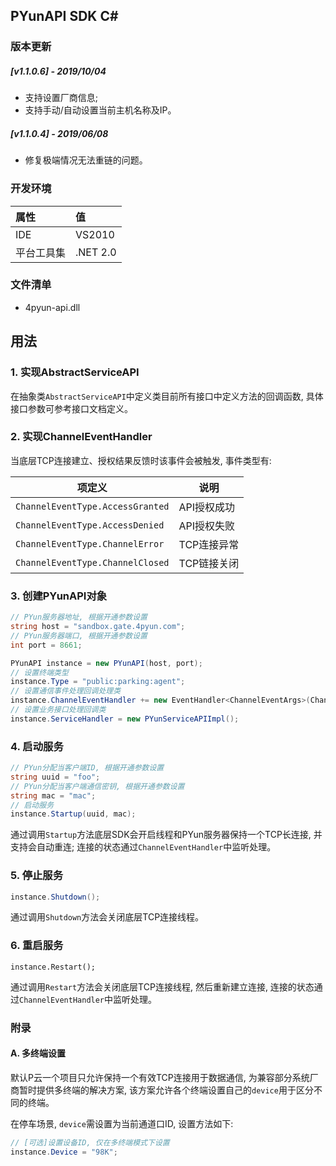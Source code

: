PYunAPI SDK C#
---



### 版本更新

##### [v1.1.0.6] - 2019/10/04

- 支持设置厂商信息;
- 支持手动/自动设置当前主机名称及IP。

##### [v1.1.0.4] - 2019/06/08

- 修复极端情况无法重链的问题。



### 开发环境

| 属性    | 值        |
|:----- |:-------- |
| IDE   | VS2010   |
| 平台工具集 | .NET 2.0 |

### 文件清单

* 4pyun-api.dll

## 用法

### 1. 实现AbstractServiceAPI

在抽象类`AbstractServiceAPI`中定义类目前所有接口中定义方法的回调函数, 具体接口参数可参考接口文档定义。

### 2. 实现ChannelEventHandler

当底层TCP连接建立、授权结果反馈时该事件会被触发, 事件类型有:

| 项定义                              | 说明      |
| -------------------------------- | ------- |
| `ChannelEventType.AccessGranted` | API授权成功 |
| `ChannelEventType.AccessDenied`  | API授权失败 |
| `ChannelEventType.ChannelError`  | TCP连接异常 |
| `ChannelEventType.ChannelClosed` | TCP链接关闭 |

### 3. 创建PYunAPI对象

```csharp
// PYun服务器地址, 根据开通参数设置
string host = "sandbox.gate.4pyun.com";
// PYun服务器端口, 根据开通参数设置
int port = 8661;

PYunAPI instance = new PYunAPI(host, port);
// 设置终端类型
instance.Type = "public:parking:agent";
// 设置通信事件处理回调处理类
instance.ChannelEventHandler += new EventHandler<ChannelEventArgs>(ChannelEventHandler);
// 设置业务接口处理回调类
instance.ServiceHandler = new PYunServiceAPIImpl();
```

### 4. 启动服务

```csharp
// PYun分配当客户端ID, 根据开通参数设置
string uuid = "foo";
// PYun分配当客户端通信密钥, 根据开通参数设置
string mac = "mac";
// 启动服务
instance.Startup(uuid, mac);
```

通过调用`Startup`方法底层SDK会开启线程和PYun服务器保持一个TCP长连接, 并支持会自动重连; 连接的状态通过`ChannelEventHandler`中监听处理。

### 5. 停止服务

```csharp
instance.Shutdown();
```

通过调用`Shutdown`方法会关闭底层TCP连接线程。

### 6. 重启服务

```
instance.Restart();
```

通过调用`Restart`方法会关闭底层TCP连接线程, 然后重新建立连接, 连接的状态通过`ChannelEventHandler`中监听处理。

### 附录

#### A. 多终端设置

默认P云一个项目只允许保持一个有效TCP连接用于数据通信, 为兼容部分系统厂商暂时提供多终端的解决方案, 该方案允许各个终端设置自己的`device`用于区分不同的终端。

在停车场景, `device`需设置为当前通道口ID, 设置方法如下:

```csharp
// [可选]设置设备ID, 仅在多终端模式下设置
instance.Device = "98K";
```